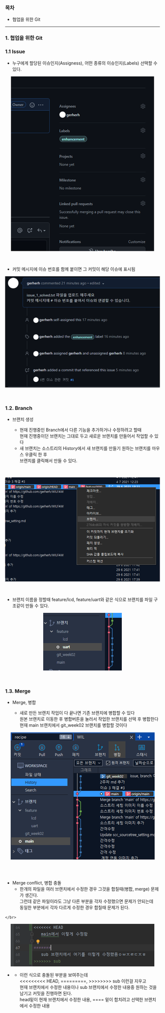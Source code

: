 ### 목차

* 협업을 위한 Git
<hr/>  

### 1. 협업을 위한 Git

### 1.1 Issue  
   * 누구에게 할당된 이슈인지(Assigness), 어떤 종류의 이슈인지(Labels) 선택할 수 있다.  
   <p align="center"><img src="../img/2week/2week_issue_3.PNG"></p>  

   </br>

   * 커밋 메시지에 이슈 번호를 함께 붙이면 그 커밋이 해당 이슈에 표시됨  
   <p align="center"><img src="../img/2week/2week_issue_6.PNG"></p>

   </br>

### 1.2. Branch
   * 브랜치 생성
   
      * 현재 진행중인 Branch에서 다른 기능을 추가하거나 수정하려고 할때  
       현재 진행중이던 브랜치는 그대로 두고 새로운 브랜치를 만들어서 작업할 수 있다  
      * 새 브랜치는 소스트리의 History에서 새 브랜치를 만들기 원하는 브랜치를 마우스 우클릭 한 후  
      브랜치를 클릭해서 만들 수 있다.  

   </br> 

 

   <p align="center"><img src="../img/2week/2week_branch_1.PNG"></p>

   </br>


   * 브랜치 이름을 정할때 feature/lcd, feature/uart와 같은 식으로 브랜치를 파일 구조같이 만들 수 있다.  

   <p align="center"><img src="../img/2week/2week_branch_2.PNG"></p>

   </br>

   

### 1.3. Merge
   * Merge, 병합  
     
       * 새로 만든 브랜치 작업이 다 끝나면 기존 브랜치에 병합할 수 있다  
       원본 브랜치로 이동한 후 병합버튼을 눌러서 작업한 브랜치를 선택 후 병합한다
       현재 main 브랜치에서 git_week02 브랜치를 병합할 것이다
   <p align="center"><img src="../img/2week/2week_merge_1.PNG"></p>

   </br>  


   </br>

   * Merge conflict, 병합 충돌  
      * 한개의 파일을 여러 브랜치에서 수정한 경우 그것을 합칠때(병합, merge) 문제가 생긴다.  
        그런데 같은 파일이라도 그냥 다른 부분을 각자 수정했으면 문제가 안되는데  
        동일한 부분에서 각자 다르게 수정한 경우 합칠때 문제가 된다.

    </br>
  <p align="center"><img src="../img/2week/2week_merge_conflict_2.PNG"></p>    

  *  
    * 이런 식으로 충돌된 부분을 보여주는데  
    <<<<<<<<< HEAD, =========, >>>>>>>> sub 이런걸 지우고  
    현재 브랜치에서 수정한 내용이나 sub 브랜치에서 수정한 내용중 원하는 것을 남기고 커밋을 진행하면 된다.  
    head밑이 현재 브랜치에서 수정한 내용, ==== 밑이 합치려고 선택한 브랜치에서 수정한 내용





